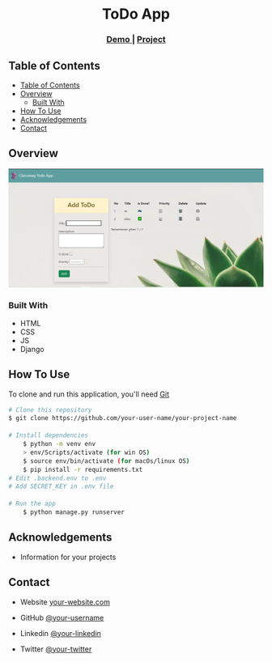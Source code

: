 <!-- Please update value in the {}  -->

<h1 align="center">ToDo App</h1>


<div align="center">
  <h3>
    <a href="https://{your-demo-link.your-domain}">
      Demo
    </a>
     | 
    <a href="https://{your-url-to-the-solution}">
      Project
    </a>
 
  </h3>
</div>

<!-- TABLE OF CONTENTS -->

## Table of Contents

- [Table of Contents](#table-of-contents)
- [Overview](#overview)
  - [Built With](#built-with)
- [How To Use](#how-to-use)
- [Acknowledgements](#acknowledgements)
- [Contact](#contact)

<!-- OVERVIEW -->

## Overview

![screenshot](todo.PNG)

### Built With

<!-- This section should list any major frameworks that you built your project using. Here are a few examples.-->

- HTML
- CSS
- JS
- Django

## How To Use

<!-- This is an example, please update according to your application -->

To clone and run this application, you'll need [Git](https://git-scm.com) 
```bash
# Clone this repository
$ git clone https://github.com/your-user-name/your-project-name

# Install dependencies
    $ python -m venv env
    > env/Scripts/activate (for win OS)
    $ source env/bin/activate (for macOs/linux OS)
    $ pip install -r requirements.txt
# Edit .backend.env to .env
# Add SECRET_KEY in .env file

# Run the app
    $ python manage.py runserver
```

## Acknowledgements
- Information for your projects

## Contact

- Website [your-website.com](https://{your-web-site-link})
- GitHub [@your-username](https://{github.com/your-usermame})

- Linkedin [@your-linkedin](https://{linkedin.com/your-username})
- Twitter [@your-twitter](https://{twitter.com/your-username})
